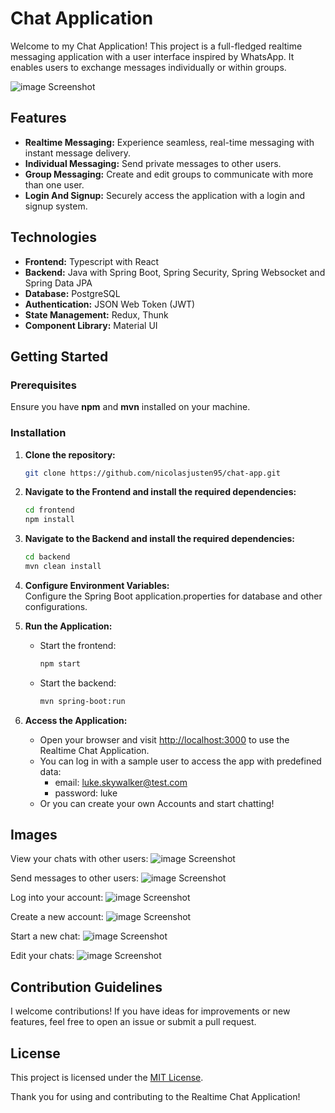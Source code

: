 # Chat Application

Welcome to my Chat Application! This project is a full-fledged realtime messaging application with a user interface 
inspired by WhatsApp. It enables users to exchange messages individually or within groups.

![image Screenshot](./images/homepage.png)

## Features

- **Realtime Messaging:** Experience seamless, real-time messaging with instant message delivery.
- **Individual Messaging:** Send private messages to other users.
- **Group Messaging:** Create and edit groups to communicate with more than one user.
- **Login And Signup:** Securely access the application with a login and signup system.

## Technologies

- **Frontend:** Typescript with React
- **Backend:** Java with Spring Boot, Spring Security, Spring Websocket and Spring Data JPA
- **Database:** PostgreSQL
- **Authentication:** JSON Web Token (JWT)
- **State Management:** Redux, Thunk
- **Component Library:** Material UI

## Getting Started

### Prerequisites

Ensure you have **npm** and **mvn** installed on your machine.

### Installation

1. **Clone the repository:**  
    ```bash  
    git clone https://github.com/nicolasjusten95/chat-app.git
    ```
   
2. **Navigate to the Frontend and install the required dependencies:**  
    ```bash
    cd frontend
    npm install
    ```
   
3. **Navigate to the Backend and install the required dependencies:**  
    ```bash
    cd backend
    mvn clean install
    ```
   
4. **Configure Environment Variables:**  
   Configure the Spring Boot application.properties for database and other configurations.

5. **Run the Application:**
    - Start the frontend:
      ```bash
      npm start
      ```
    - Start the backend:
      ```bash
      mvn spring-boot:run
      ```
6. **Access the Application:**
   - Open your browser and visit [http://localhost:3000](http://localhost:3000) to use the Realtime Chat Application.
   - You can log in with a sample user to access the app with predefined data:
     - email: luke.skywalker@test.com
     - password: luke
   - Or you can create your own Accounts and start chatting!

## Images

View your chats with other users:
![image Screenshot](./images/homepage.png)

Send messages to other users:
![image Screenshot](./images/send_messages.png)

Log into your account:
![image Screenshot](./images/signin.png)

Create a new account:
![image Screenshot](./images/signup.png)

Start a new chat:
![image Screenshot](./images/start_new_group_chat.png)

Edit your chats:
![image Screenshot](./images/edit_group_chat.png)

## Contribution Guidelines

I welcome contributions! If you have ideas for improvements or new features, feel free to open an issue or submit a pull request.

## License

This project is licensed under the [MIT License](LICENSE).

Thank you for using and contributing to the Realtime Chat Application!
